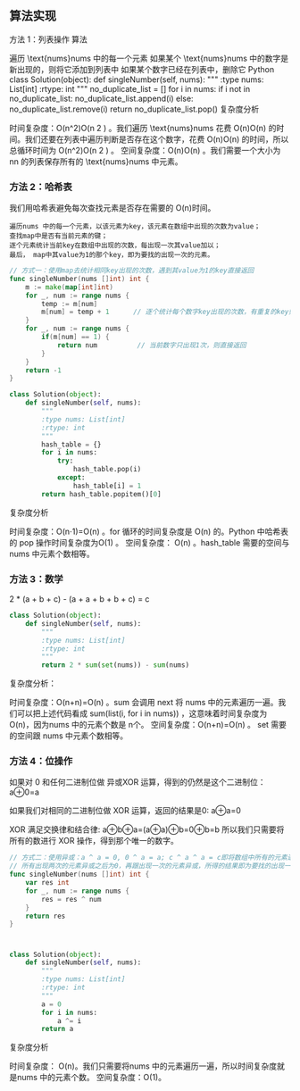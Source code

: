 

## 算法实现

方法 1：列表操作
算法

遍历 \text{nums}nums 中的每一个元素
如果某个 \text{nums}nums 中的数字是新出现的，则将它添加到列表中
如果某个数字已经在列表中，删除它
Python
class Solution(object):
    def singleNumber(self, nums):
        """
        :type nums: List[int]
        :rtype: int
        """
        no_duplicate_list = []
        for i in nums:
            if i not in no_duplicate_list:
                no_duplicate_list.append(i)
            else:
                no_duplicate_list.remove(i)
        return no_duplicate_list.pop()
复杂度分析

时间复杂度：O(n^2)O(n 
2
 ) 。我们遍历 \text{nums}nums 花费 O(n)O(n) 的时间。我们还要在列表中遍历判断是否存在这个数字，花费 O(n)O(n) 的时间，所以总循环时间为 O(n^2)O(n 
2
 ) 。
空间复杂度：O(n)O(n) 。我们需要一个大小为 nn 的列表保存所有的 \text{nums}nums 中元素。

### 方法 2：哈希表

我们用哈希表避免每次查找元素是否存在需要的 O(n)时间。
```
遍历nums 中的每一个元素，以该元素为key，该元素在数组中出现的次数为value；
查找map中是否有当前元素的键；
逐个元素统计当前key在数组中出现的次数，每出现一次其value加以；
最后， map中其value为1的那个key，即为要找的出现一次的元素。
```


```go
// 方式一：使用map去统计相同key出现的次数，遇到其value为1的key直接返回
func singleNumber(nums []int) int {
    m := make(map[int]int)
    for _, num := range nums {
        temp := m[num]
        m[num] = temp + 1      // 逐个统计每个数字key出现的次数，有重复的key则其次数会+1
    }
    for _, num := range nums {
        if(m[num] == 1) {
            return num          // 当前数字只出现1次，则直接返回
        }
    }
    return -1
}
```


```Python
class Solution(object):
    def singleNumber(self, nums):
        """
        :type nums: List[int]
        :rtype: int
        """
        hash_table = {}
        for i in nums:
            try:
                hash_table.pop(i)
            except:
                hash_table[i] = 1
        return hash_table.popitem()[0]
```

复杂度分析

时间复杂度：O(n⋅1)=O(n) 。for 循环的时间复杂度是 O(n) 的。Python 中哈希表的 pop 操作时间复杂度为O(1) 。
空间复杂度： O(n) 。hash_table 需要的空间与 nums 中元素个数相等。


### 方法 3：数学

2 * (a + b + c) - (a + a + b + b + c) = c

```Python
class Solution(object):
    def singleNumber(self, nums):
        """
        :type nums: List[int]
        :rtype: int
        """
        return 2 * sum(set(nums)) - sum(nums)
```

复杂度分析：

时间复杂度：O(n+n)=O(n) 。sum 会调用 next 将 nums 中的元素遍历一遍。我们可以把上述代码看成 sum(list(i, for i in nums)) ，这意味着时间复杂度为 O(n)，因为nums 中的元素个数是 n个。
空间复杂度：O(n+n)=O(n) 。 set 需要的空间跟 nums 中元素个数相等。

### 方法 4：位操作


如果对 0 和任何二进制位做 异或XOR 运算，得到的仍然是这个二进制位：a⊕0=a

如果我们对相同的二进制位做 XOR 运算，返回的结果是0: a⊕a=0

XOR 满足交换律和结合律:
a⊕b⊕a=(a⊕a)⊕b=0⊕b=b
所以我们只需要将所有的数进行 XOR 操作，得到那个唯一的数字。

```go
// 方式二：使用异或：a ^ a = 0, 0 ^ a = a; c ^ a ^ a = c即将数组中所有的元素进行异或运算，
// 所有出现两次的元素异或之后为0，再跟出现一次的元素异或，所得的结果即为要找的出现一次的元素
func singleNumber(nums []int) int {
    var res int 
    for _, num := range nums {
        res = res ^ num
    }
    return res
}
```

# 

```Python
class Solution(object):
    def singleNumber(self, nums):
        """
        :type nums: List[int]
        :rtype: int
        """
        a = 0
        for i in nums:
            a ^= i
        return a
```

复杂度分析

时间复杂度： O(n)。我们只需要将nums 中的元素遍历一遍，所以时间复杂度就是nums 中的元素个数。
空间复杂度：O(1)。
